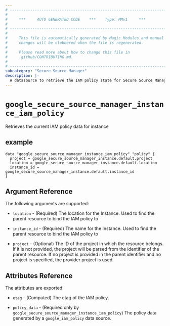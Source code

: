 ```yaml
---
# ----------------------------------------------------------------------------
#
#     ***     AUTO GENERATED CODE    ***    Type: MMv1     ***
#
# ----------------------------------------------------------------------------
#
#     This file is automatically generated by Magic Modules and manual
#     changes will be clobbered when the file is regenerated.
#
#     Please read more about how to change this file in
#     .github/CONTRIBUTING.md.
#
# ----------------------------------------------------------------------------
subcategory: "Secure Source Manager"
description: |-
  A datasource to retrieve the IAM policy state for Secure Source Manager Instance
---
```



# `google_secure_source_manager_instance_iam_policy`
Retrieves the current IAM policy data for instance


## example

```hcl
data "google_secure_source_manager_instance_iam_policy" "policy" {
  project = google_secure_source_manager_instance.default.project
  location = google_secure_source_manager_instance.default.location
  instance_id = google_secure_source_manager_instance.default.instance_id
}
```

## Argument Reference

The following arguments are supported:

* `location` - (Required) The location for the Instance.
 Used to find the parent resource to bind the IAM policy to
* `instance_id` - (Required) The name for the Instance.
 Used to find the parent resource to bind the IAM policy to

* `project` - (Optional) The ID of the project in which the resource belongs.
    If it is not provided, the project will be parsed from the identifier of the parent resource. If no project is provided in the parent identifier and no project is specified, the provider project is used.

## Attributes Reference

The attributes are exported:

* `etag` - (Computed) The etag of the IAM policy.

* `policy_data` - (Required only by `google_secure_source_manager_instance_iam_policy`) The policy data generated by
  a `google_iam_policy` data source.
